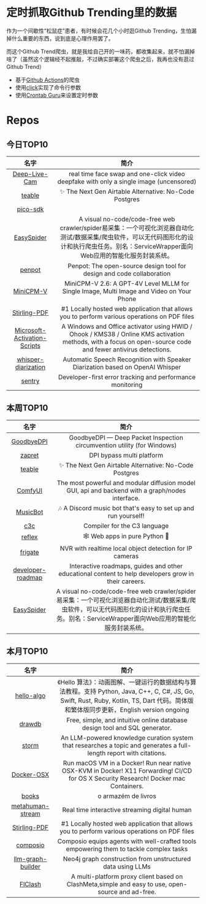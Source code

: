 # 定时抓取Github Trending里的数据

作为一个间歇性“松鼠症”患者，有时候会花几个小时逛Github Trending，生怕漏掉什么重要的东西，说到底是心理作用罢了。

而这个Github Trend爬虫，就是我给自己开的一味药，都收集起来，就不怕漏掉啥了（虽然这个逻辑经不起推敲，不过确实部署这个爬虫之后，我再也没有逛过Github Trend）

* 基于[Github Actions](https://docs.github.com/en/actions)的爬虫
* 使用[click](https://github.com/pallets/click)实现了命令行参数
* 使用[Crontab Guru](https://crontab.guru/)来设置定时参数

# Repos
## 今日TOP10 
<!-- START OF DAILY_TOP10_REPOS -->
| 名字 | 简介 |
| :----: | :----: |
| [Deep-Live-Cam](https://github.com/hacksider/Deep-Live-Cam) | real time face swap and one-click video deepfake with only a single image (uncensored) |
| [teable](https://github.com/teableio/teable) | ✨ The Next Gen Airtable Alternative: No-Code Postgres |
| [pico-sdk](https://github.com/raspberrypi/pico-sdk) |  |
| [EasySpider](https://github.com/NaiboWang/EasySpider) | A visual no-code/code-free web crawler/spider易采集：一个可视化浏览器自动化测试/数据采集/爬虫软件，可以无代码图形化的设计和执行爬虫任务。别名：ServiceWrapper面向Web应用的智能化服务封装系统。 |
| [penpot](https://github.com/penpot/penpot) | Penpot: The open-source design tool for design and code collaboration |
| [MiniCPM-V](https://github.com/OpenBMB/MiniCPM-V) | MiniCPM-V 2.6: A GPT-4V Level MLLM for Single Image, Multi Image and Video on Your Phone |
| [Stirling-PDF](https://github.com/Stirling-Tools/Stirling-PDF) | #1 Locally hosted web application that allows you to perform various operations on PDF files |
| [Microsoft-Activation-Scripts](https://github.com/massgravel/Microsoft-Activation-Scripts) | A Windows and Office activator using HWID / Ohook / KMS38 / Online KMS activation methods, with a focus on open-source code and fewer antivirus detections. |
| [whisper-diarization](https://github.com/MahmoudAshraf97/whisper-diarization) | Automatic Speech Recognition with Speaker Diarization based on OpenAI Whisper |
| [sentry](https://github.com/getsentry/sentry) | Developer-first error tracking and performance monitoring |
<!-- END OF DAILY_TOP10_REPOS -->

## 本周TOP10
<!-- START OF WEEKLY_TOP10_REPOS -->
| 名字 | 简介 |
| :----: | :----: |
| [GoodbyeDPI](https://github.com/ValdikSS/GoodbyeDPI) | GoodbyeDPI — Deep Packet Inspection circumvention utility (for Windows) |
| [zapret](https://github.com/bol-van/zapret) | DPI bypass multi platform |
| [teable](https://github.com/teableio/teable) | ✨ The Next Gen Airtable Alternative: No-Code Postgres |
| [ComfyUI](https://github.com/comfyanonymous/ComfyUI) | The most powerful and modular diffusion model GUI, api and backend with a graph/nodes interface. |
| [MusicBot](https://github.com/jagrosh/MusicBot) | 🎶 A Discord music bot that's easy to set up and run yourself! |
| [c3c](https://github.com/c3lang/c3c) | Compiler for the C3 language |
| [reflex](https://github.com/reflex-dev/reflex) | 🕸️ Web apps in pure Python 🐍 |
| [frigate](https://github.com/blakeblackshear/frigate) | NVR with realtime local object detection for IP cameras |
| [developer-roadmap](https://github.com/kamranahmedse/developer-roadmap) | Interactive roadmaps, guides and other educational content to help developers grow in their careers. |
| [EasySpider](https://github.com/NaiboWang/EasySpider) | A visual no-code/code-free web crawler/spider易采集：一个可视化浏览器自动化测试/数据采集/爬虫软件，可以无代码图形化的设计和执行爬虫任务。别名：ServiceWrapper面向Web应用的智能化服务封装系统。 |
<!-- END OF WEEKLY_TOP10_REPOS -->

## 本月TOP10
<!-- START OF MONTHLY_TOP10_REPOS -->
| 名字 | 简介 |
| :----: | :----: |
| [hello-algo](https://github.com/krahets/hello-algo) | 《Hello 算法》：动画图解、一键运行的数据结构与算法教程。支持 Python, Java, C++, C, C#, JS, Go, Swift, Rust, Ruby, Kotlin, TS, Dart 代码。简体版和繁体版同步更新，English version ongoing |
| [drawdb](https://github.com/drawdb-io/drawdb) | Free, simple, and intuitive online database design tool and SQL generator. |
| [storm](https://github.com/stanford-oval/storm) | An LLM-powered knowledge curation system that researches a topic and generates a full-length report with citations. |
| [Docker-OSX](https://github.com/sickcodes/Docker-OSX) | Run macOS VM in a Docker! Run near native OSX-KVM in Docker! X11 Forwarding! CI/CD for OS X Security Research! Docker mac Containers. |
| [books](https://github.com/free-educa/books) | o armazém de livros |
| [metahuman-stream](https://github.com/lipku/metahuman-stream) | Real time interactive streaming digital human |
| [Stirling-PDF](https://github.com/Stirling-Tools/Stirling-PDF) | #1 Locally hosted web application that allows you to perform various operations on PDF files |
| [composio](https://github.com/ComposioHQ/composio) | Composio equips agents with well-crafted tools empowering them to tackle complex tasks |
| [llm-graph-builder](https://github.com/neo4j-labs/llm-graph-builder) | Neo4j graph construction from unstructured data using LLMs |
| [FlClash](https://github.com/chen08209/FlClash) | A multi-platform proxy client based on ClashMeta,simple and easy to use, open-source and ad-free. |
<!-- END OF MONTHLY_TOP10_REPOS -->
